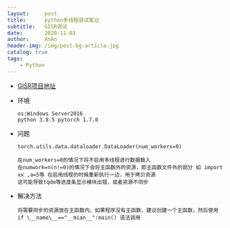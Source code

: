 ```yaml
---
layout:     post
title:      python多线程调试笔记
subtitle:   GISR调试
date:       2020-11-03
author:     AnAn
header-img: /img/post-bg-article.jpg
catalog: true
tags:
    - Python
---
```


- [GISR项目地址](https://github.com/laowng/GISR)

- 环境
    ```
    os:Windows Server2016
    python 3.8.5 pytorch 1.7.0
    ```

- 问题
    ```
    torch.utils.data.dataloader.DataLoader(num_workers=0)
    
    在num_workers=0的情况下将不启用多线程进行数据载入
    在numwork=n(n!=0)的情况下会将主函数外的资源，即主函数文件外的部分 如 import xx ,a=5等 在启用线程的时候重新执行一边，用于拷贝资源
    这可能导致tqdm等进度条显示模块出错，或者资源不同步
    ```
- 解决方法
    ```
    将需要同步的资源放在主函数内，如果程序没有主函数，建议创建一个主函数，然后使用 if \__name\__=="__mian__":main() 语法调用
    ```


